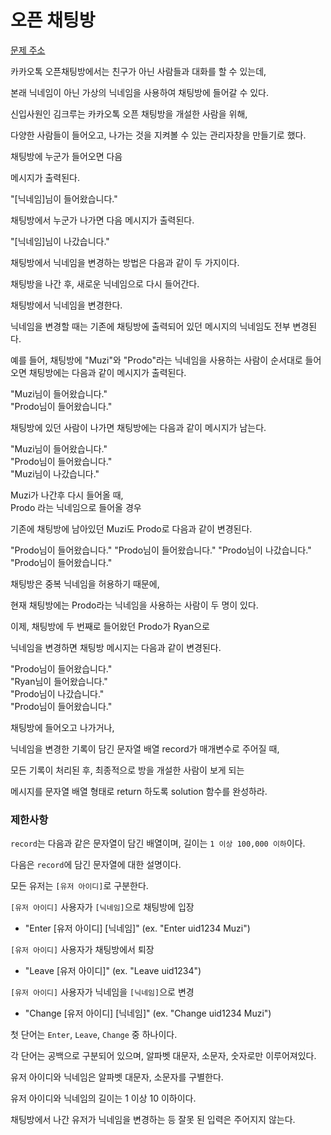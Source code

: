 # 오픈 채팅방

[문제 주소](https://programmers.co.kr/learn/courses/30/lessons/42888)

카카오톡 오픈채팅방에서는 친구가 아닌 사람들과 대화를 할 수 있는데,

본래 닉네임이 아닌 가상의 닉네임을 사용하여 채팅방에 들어갈 수 있다.

신입사원인 김크루는 카카오톡 오픈 채팅방을 개설한 사람을 위해,

다양한 사람들이 들어오고, 나가는 것을 지켜볼 수 있는 관리자창을 만들기로 했다.

채팅방에 누군가 들어오면 다음

메시지가 출력된다.

"[닉네임]님이 들어왔습니다."

채팅방에서 누군가 나가면 다음 메시지가 출력된다.

"[닉네임]님이 나갔습니다."

채팅방에서 닉네임을 변경하는 방법은 다음과 같이 두 가지이다.

채팅방을 나간 후, 새로운 닉네임으로 다시 들어간다.

채팅방에서 닉네임을 변경한다.

닉네임을 변경할 때는 기존에 채팅방에 출력되어 있던 메시지의 닉네임도 전부 변경된다.

예를 들어, 채팅방에 "Muzi"와 "Prodo"라는 닉네임을 사용하는 사람이 순서대로 들어오면 채팅방에는 다음과 같이 메시지가 출력된다.

"Muzi님이 들어왔습니다."  
"Prodo님이 들어왔습니다."

채팅방에 있던 사람이 나가면 채팅방에는 다음과 같이 메시지가 남는다.

"Muzi님이 들어왔습니다."  
"Prodo님이 들어왔습니다."  
"Muzi님이 나갔습니다."

Muzi가 나간후 다시 들어올 때,  
Prodo 라는 닉네임으로 들어올 경우

기존에 채팅방에 남아있던 Muzi도 Prodo로 다음과 같이 변경된다.

"Prodo님이 들어왔습니다."
"Prodo님이 들어왔습니다."
"Prodo님이 나갔습니다."
"Prodo님이 들어왔습니다."

채팅방은 중복 닉네임을 허용하기 때문에,

현재 채팅방에는 Prodo라는 닉네임을 사용하는 사람이 두 명이 있다.

이제, 채팅방에 두 번째로 들어왔던 Prodo가 Ryan으로

닉네임을 변경하면 채팅방 메시지는 다음과 같이 변경된다.

"Prodo님이 들어왔습니다."  
"Ryan님이 들어왔습니다."  
"Prodo님이 나갔습니다."  
"Prodo님이 들어왔습니다."

채팅방에 들어오고 나가거나,

닉네임을 변경한 기록이 담긴 문자열 배열 record가 매개변수로 주어질 때,

모든 기록이 처리된 후, 최종적으로 방을 개설한 사람이 보게 되는

메시지를 문자열 배열 형태로 return 하도록 solution 함수를 완성하라.

### 제한사항

`record`는 다음과 같은 문자열이 담긴 배열이며, 길이는 `1 이상 100,000 이하`이다.

다음은 `record`에 담긴 문자열에 대한 설명이다.

모든 유저는 `[유저 아이디]`로 구분한다.

`[유저 아이디]` 사용자가 `[닉네임]`으로 채팅방에 입장

- "Enter [유저 아이디] [닉네임]" (ex. "Enter uid1234 Muzi")

`[유저 아이디]` 사용자가 채팅방에서 퇴장

- "Leave [유저 아이디]" (ex. "Leave uid1234")

`[유저 아이디]` 사용자가 닉네임을 `[닉네임]`으로 변경

- "Change [유저 아이디] [닉네임]" (ex. "Change uid1234 Muzi")

첫 단어는 `Enter`, `Leave`, `Change` 중 하나이다.

각 단어는 공백으로 구분되어 있으며, 알파벳 대문자, 소문자, 숫자로만 이루어져있다.

유저 아이디와 닉네임은 알파벳 대문자, 소문자를 구별한다.

유저 아이디와 닉네임의 길이는 1 이상 10 이하이다.

채팅방에서 나간 유저가 닉네임을 변경하는 등 잘못 된 입력은 주어지지 않는다.